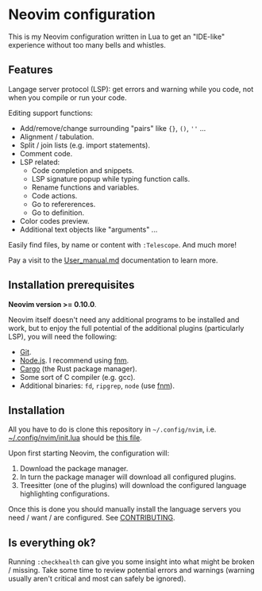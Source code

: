 # Neovim configuration

This is my Neovim configuration written in Lua to get an "IDE-like" experience
without too many bells and whistles.


## Features

Langage server protocol (LSP): get errors and warning while you code, not when
you compile or run your code.

Editing support functions:

- Add/remove/change surrounding "pairs" like `{}`, `()`, `''` ...
- Alignment / tabulation.
- Split / join lists (e.g. import statements).
- Comment code.
- LSP related:
  - Code completion and snippets.
  - LSP signature popup while typing function calls.
  - Rename functions and variables.
  - Code actions.
  - Go to refererences.
  - Go to definition.
- Color codes preview.
- Additional text objects like "arguments" ...

Easily find files, by name or content with `:Telescope`. And much more!

Pay a visit to the [User_manual.md](./User_manual.md) documentation to learn
more.


## Installation prerequisites

**Neovim version >= 0.10.0**.

Neovim itself doesn't need any additional programs to be installed and work,
but to enjoy the full potential of the additional plugins (particularly LSP),
you will need the following:

- [Git](https://git-scm.com/).
- [Node.js](https://nodejs.org/en). I recommend using
  [fnm](https://github.com/Schniz/fnm).
- [Cargo](https://github.com/rust-lang/cargo) (the Rust package manager).
- Some sort of C compiler (e.g. gcc).
- Additional binaries: `fd`, `ripgrep`, `node` (use [fnm](https://github.com/Schniz/fnm)).


## Installation

All you have to do is clone this repository in `~/.config/nvim`, i.e.
[~/.config/nvim/init.lua](~/.config/nvim/init.lua) should be [this
file](./init.lua).

Upon first starting Neovim, the configuration will:

1. Download the package manager.
1. In turn the package manager will download all configured plugins.
1. Treesitter (one of the plugins) will download the configured language
   highlighting configurations.

Once this is done you should manually install the language servers you need /
want / are configured. See
[CONTRIBUTING](./CONTRIBUTING.md##lsp-configuration).


## Is everything ok?

Running `:checkhealth` can give you some insight into what might be broken /
missing. Take some time to review potential errors and warnings (warning
usually aren't critical and most can safely be ignored).
